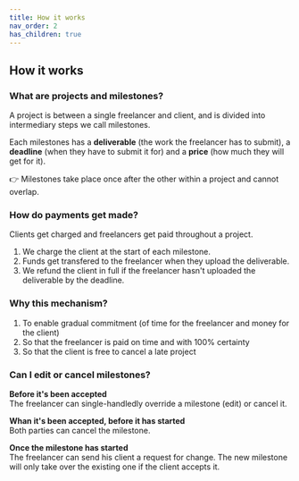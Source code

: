 ```yaml
---
title: How it works
nav_order: 2
has_children: true
---
```


## How it works

### What are projects and milestones?

A project is between a single freelancer and client, and is divided into intermediary steps we call milestones.

Each milestones has a **deliverable** (the work the freelancer has to submit), a **deadline** (when they have to submit it for) and a **price** (how much they will get for it).

👉 Milestones take place once after the other within a project and cannot overlap.

<!-- ### Can I cancel or edit a milestone or project? -->

<!-- Both parties can cancel a whole project or any of its milestones before they start. A freelancer can override a project that hasn't been accepted yet.

If the project has already been accepted, the freelancer has to send a request for change his client will have to accept. -->

### How do payments get made?

Clients get charged and freelancers get paid throughout a project.

1. We charge the client at the start of each milestone.
2. Funds get transfered to the freelancer when they upload the deliverable.
3. We refund the client in full if the freelancer hasn't uploaded the deliverable by the deadline.

### Why this mechanism?

1. To enable gradual commitment (of time for the freelancer and money for the client)
2. So that the freelancer is paid on time and with 100% certainty
3. So that the client is free to cancel a late project

### Can I edit or cancel milestones?

**Before it's been accepted**  
The freelancer can single-handledly override a milestone (edit) or cancel it.

**Whan it's been accepted, before it has started**  
Both parties can cancel the milestone.

**Once the milestone has started**  
The freelancer can send his client a request for change. The new milestone will only take over the existing one if the client accepts it.

<!-- ### Why do you hold funds?

Only way to guaranty:

-

It enables gradual commitment on both sides. At any given point, both parties are only committed as far as the current milestone goes,

Just risking as much as the current ongoing milestone. Each side is only committed as far.
Client and freelancer do not -->
